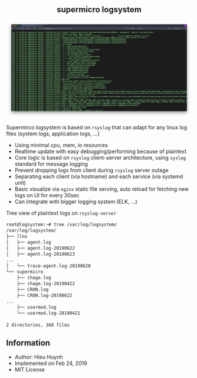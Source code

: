 <center> <h2>supermicro logsystem</h2> </center>

![](./asset/overview.png)

Supermirco logsystem is based on `rsyslog` that can adapt for any linux log files (system logs, application logs, ...)
- Using minimal cpu, mem, io resources
- Realtime update with easy debugging/performing because of plaintext
- Core logic is based on `rsyslog` client-server architecture, using `syslog` standard for message logging
- Prevent dropping logs from client during `rsyslog` server outage
- Separating each client (via hostname) and each service (via systemd unit)
- Basic visualize via `nginx` static file serving, auto reload for fetching new logs on UI for every 30sec
- Can integrate with bigger logging system (ELK, ...)

Tree view of plaintext logs on `rsyslog-server`
```
root@logsystem:~# tree /var/log/logsystem/
/var/log/logsystem/
├── llnx
│   ├── agent.log
│   ├── agent.log-20190622
│   ├── agent.log-20190623
...
│   └── trace-agent.log-20190628
└── supermicro
    ├── chage.log
    ├── chage.log-20190422
    ├── CRON.log
    ├── CRON.log-20190622
...
    ├── usermod.log
    └── usermod.log-20190421

2 directories, 168 files
```

## Information

- Author: Hieu Huynh
- Implemented on Feb 24, 2019
- MIT License
